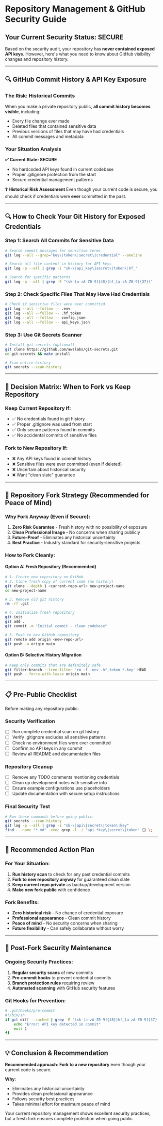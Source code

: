 # Repository Management & GitHub Security Guide

## Your Current Security Status: SECURE

Based on the security audit, your repository has **never contained exposed API keys**. However, here's what you need to know about GitHub visibility changes and repository history.

---

## 🔍 GitHub Commit History & API Key Exposure

### The Risk: Historical Commits
When you make a private repository public, **all commit history becomes visible**, including:
- Every file change ever made
- Deleted files that contained sensitive data
- Previous versions of files that may have had credentials
- All commit messages and metadata

### Your Situation Analysis

**✅ Current State: SECURE**
- No hardcoded API keys found in current codebase
- Proper .gitignore protection from the start
- Secure credential management patterns

**❓ Historical Risk Assessment**
Even though your current code is secure, you should check if credentials were **ever** committed in the past.

---

## 🔍 How to Check Your Git History for Exposed Credentials

### Step 1: Search All Commits for Sensitive Data
```bash
# Search commit messages for sensitive terms
git log --all --grep="key\|token\|secret\|credential" --oneline

# Search all file content in history for API keys
git log -p --all | grep -i "sk-\|api_key\|secret\|token\|hf_"

# Search for specific patterns
git log -p --all | grep -E "(sk-[a-zA-Z0-9]{48}|hf_[a-zA-Z0-9]{37})"
```

### Step 2: Check Specific Files That May Have Had Credentials
```bash
# Check if sensitive files were ever committed
git log --all --follow -- .env
git log --all --follow -- .hf_token  
git log --all --follow -- config.json
git log --all --follow -- api_keys.json
```

### Step 3: Use Git Secrets Scanner
```bash
# Install git-secrets (optional)
git clone https://github.com/awslabs/git-secrets.git
cd git-secrets && make install

# Scan entire history
git secrets --scan-history
```

---

## 🚨 Decision Matrix: When to Fork vs Keep Repository

### Keep Current Repository If:
- ✅ No credentials found in git history
- ✅ Proper .gitignore was used from start
- ✅ Only secure patterns found in commits
- ✅ No accidental commits of sensitive files

### Fork to New Repository If:
- ❌ Any API keys found in commit history
- ❌ Sensitive files were ever committed (even if deleted)
- ❌ Uncertain about historical security
- ❌ Want "clean slate" guarantee

---

## 🔄 Repository Fork Strategy (Recommended for Peace of Mind)

### Why Fork Anyway (Even if Secure):
1. **Zero Risk Guarantee** - Fresh history with no possibility of exposure
2. **Clean Professional Image** - No concerns when sharing publicly
3. **Future-Proof** - Eliminates any historical uncertainty
4. **Best Practice** - Industry standard for security-sensitive projects

### How to Fork Cleanly:

#### Option A: Fresh Repository (Recommended)
```bash
# 1. Create new repository on GitHub
# 2. Clone fresh copy of current code (no history)
git clone --depth 1 <current-repo-url> new-project-name
cd new-project-name

# 3. Remove old git history
rm -rf .git

# 4. Initialize fresh repository
git init
git add .
git commit -m "Initial commit - clean codebase"

# 5. Push to new GitHub repository
git remote add origin <new-repo-url>
git push -u origin main
```

#### Option B: Selective History Migration
```bash
# Keep only commits that are definitely safe
git filter-branch --tree-filter 'rm -f .env .hf_token *.key' HEAD
git push --force-with-lease origin main
```

---

## 📋 Pre-Public Checklist

Before making any repository public:

### Security Verification
- [ ] Run complete credential scan on git history
- [ ] Verify .gitignore excludes all sensitive patterns
- [ ] Check no environment files were ever committed
- [ ] Confirm no API keys in any commit
- [ ] Review all README and documentation files

### Repository Cleanup
- [ ] Remove any TODO comments mentioning credentials
- [ ] Clean up development notes with sensitive info
- [ ] Ensure example configurations use placeholders
- [ ] Update documentation with secure setup instructions

### Final Security Test
```bash
# Run these commands before going public:
git secrets --scan-history
git log -p --all | grep -i "sk-\|api\|secret\|token\|key" 
find . -name "*.md" -exec grep -l -i "api.*key\|secret\|token" {} \;
```

---

## 🎯 Recommended Action Plan

### For Your Situation:
1. **Run history scan** to check for any past credential commits
2. **Fork to new repository anyway** for guaranteed clean slate
3. **Keep current repo private** as backup/development version
4. **Make new fork public** with confidence

### Fork Benefits:
- **Zero historical risk** - No chance of credential exposure
- **Professional appearance** - Clean commit history
- **Peace of mind** - No security concerns when sharing
- **Future flexibility** - Can safely collaborate without worry

---

## 🔧 Post-Fork Security Maintenance

### Ongoing Security Practices:
1. **Regular security scans** of new commits
2. **Pre-commit hooks** to prevent credential commits
3. **Branch protection rules** requiring review
4. **Automated scanning** with GitHub security features

### Git Hooks for Prevention:
```bash
# .git/hooks/pre-commit
#!/bin/sh
if git diff --cached | grep -E "(sk-[a-zA-Z0-9]{48}|hf_[a-zA-Z0-9]{37})"; then
    echo "Error: API key detected in commit"
    exit 1
fi
```

---

## 💡 Conclusion & Recommendation

**Recommended approach**: **Fork to a new repository** even though your current code is secure.

**Why**: 
- Eliminates any historical uncertainty
- Provides clean professional appearance
- Follows security best practices
- Takes minimal effort for maximum peace of mind

Your current repository management shows excellent security practices, but a fresh fork ensures complete protection when going public.